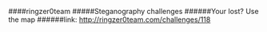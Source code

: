 ####ringzer0team
#####Steganography challenges
######Your lost? Use the map
######link: http://ringzer0team.com/challenges/118
